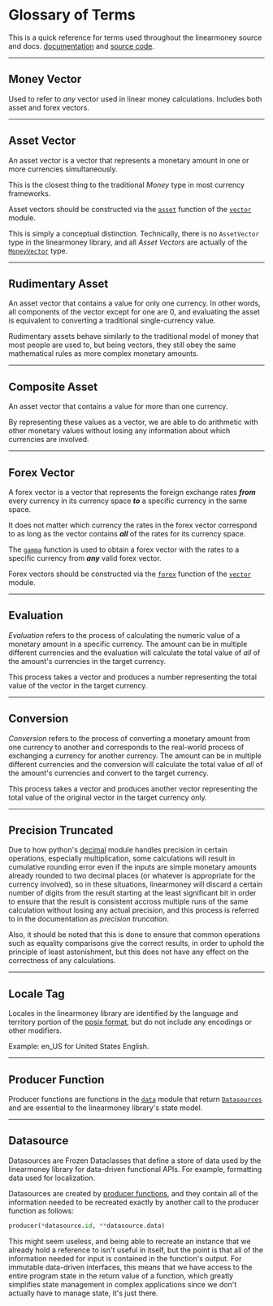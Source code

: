 # Glossary of Terms


This is a quick reference for terms used throughout the linearmoney source and docs.
[documentation](index.md) and 
[source code](https://github.com/GrammAcc/linearmoney/).

---

## Money Vector

Used to refer to *any* vector used in linear money calculations. Includes both asset
and forex vectors.

---

## Asset Vector

An asset vector is a vector that represents a monetary amount in one or more currencies
simultaneously.

This is the closest thing to the traditional *Money* type in most currency frameworks.

Asset vectors should be constructed via the
[`asset`](api_reference/linearmoney/vector.html#asset) function of the
[`vector`](api_reference/linearmoney/vector.html) module.

This is simply a conceptual distinction. Technically, there is no `AssetVector`
type in the linearmoney library, and all *Asset Vectors* are actually of the
[`MoneyVector`](api_reference/linearmoney/vector.html#MoneyVector) type.

---

## Rudimentary Asset

An asset vector that contains a value for only one currency. In other words, all
components of the vector except for one are 0, and evaluating the asset is equivalent
to converting a traditional single-currency value.

Rudimentary assets behave similarly to the traditional model of money that most
people are used to, but being vectors, they still obey the same mathematical rules as
more complex monetary amounts.

---

## Composite Asset

An asset vector that contains a value for more than one currency.

By representing these values as a vector, we are able to do arithmetic with other
monetary values without losing any information about which currencies are involved.

---

## Forex Vector

A forex vector is a vector that represents the foreign exchange rates ***from*** every
currency in its currency space ***to*** a specific currency in the same space.

It does not matter which currency the rates in the forex vector correspond to as long
as the vector contains ***all*** of the rates for its currency space.

The [`gamma`](api_reference/linearmoney/vector.html#gamma) function is used to obtain
a forex vector with the rates to a specific currency from ***any*** valid forex vector.

Forex vectors should be constructed via the
[`forex`](api_reference/linearmoney/vector.html#forex) function of the
[`vector`](api_reference/linearmoney/vector.html) module.

---

## Evaluation

*Evaluation* refers to the process of calculating the numeric value of a monetary
amount in a specific currency. The amount can be in multiple different currencies and
the evaluation will calculate the total value of *all* of the amount's currencies in
the target currency.

This process takes a vector and produces a number representing the total value of the
vector in the target currency.

---

## Conversion

*Conversion* refers to the process of converting a monetary amount from one currency
to another and corresponds to the real-world process of exchanging a currency for
another currency. The amount can be in multiple different currencies and the conversion
will calculate the total value of *all* of the amount's currencies and convert to the
target currency.

This process takes a vector and produces another vector representing the total value
of the original vector in the target currency only.

---

## Precision Truncated

Due to how python's [decimal](https://docs.python.org/3/library/decimal.html) 
module handles precision in certain operations, especially multiplication, 
some calculations will result in cumulative rounding error even if the inputs 
are simple monetary amounts already rounded to two decimal places (or whatever 
is appropriate for the currency involved), so in these situations, linearmoney
will discard a certain number of digits from the result starting at 
the least significant bit in order to ensure that the result is consistent 
accross multiple runs of the same calculation without losing any actual 
precision, and this process is referred to in the documentation as *precision 
truncation*.

Also, it should be noted that this is done to ensure that common 
operations such as equality comparisons give the correct results, in order to 
uphold the principle of least astonishment, but this does not have any effect 
on the correctness of any calculations.

---

## Locale Tag

Locales in the linearmoney library are identified by the language and territory portion
of the
[posix format](https://en.wikipedia.org/wiki/Locale_(computer_software)#POSIX_platforms),
but do not include any encodings or other modifiers.

Example: en_US for United States English.

---

## Producer Function

Producer functions are functions in the [`data`](api_reference/linearmoney/data.html)
module that return [`Datasources`](#datasource) and are essential to the
linearmoney library's state model.

---

## Datasource

Datasources are Frozen Dataclasses that define a store of data used by the
linearmoney library for data-driven functional APIs. For example, formatting
data used for localization.

Datasources are created by
[producer functions](#producer-function), and they contain
all of the information needed to be recreated exactly by another call to
the producer function as follows:

```python
producer(*datasource.id, **datasource.data)
```

This might seem useless, and being able to recreate an instance that we already
hold a reference to isn't useful in itself, but the point is that all of the
information needed for input is contained in the function's output. For immutable
data-driven interfaces, this means that we have access to the entire program
state in the return value of a function, which greatly simplifies state
management in complex applications since we don't actually have to manage
state, it's just there.

